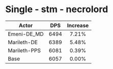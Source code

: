 # Single - stm - necrolord
| Actor | DPS | Increase |
|---|:---:|:---:|
|Emeni-DE_MD|6494|7.21%|
|Marileth-DE|6389|5.48%|
|Marileth-PPS|6081|0.39%|
|Base|6057|0.00%|
